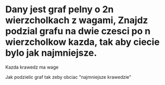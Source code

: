 # Dany jest graf pelny o 2n wierzcholkach z wagami, Znajdz podzial grafu na dwie czesci po n wierzcholkow kazda, tak aby ciecie bylo jak najmniejsze. 

Kazda krawedz ma wage

Jak podzielic graf tak zeby obciac "najmniejsze krawedzie"